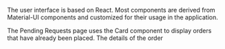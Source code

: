 The user interface is based on React. Most components are derived from Material-UI components and customized for their usage in the application.

The Pending Requests page uses the Card component to display orders that have already been placed. The details of the order 